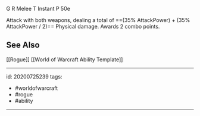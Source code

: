 
G 
R Melee
T Instant
P 50e

Attack with both weapons, dealing a total of ==(35% AttackPower) + (35% AttackPower / 2)== Physical damage.
Awards 2 combo points.

## See Also
[[Rogue]]
[[World of Warcraft Ability Template]]

---

id: 20200725239
tags:
 - #worldofwarcraft
 - #rogue
 - #ability

---
